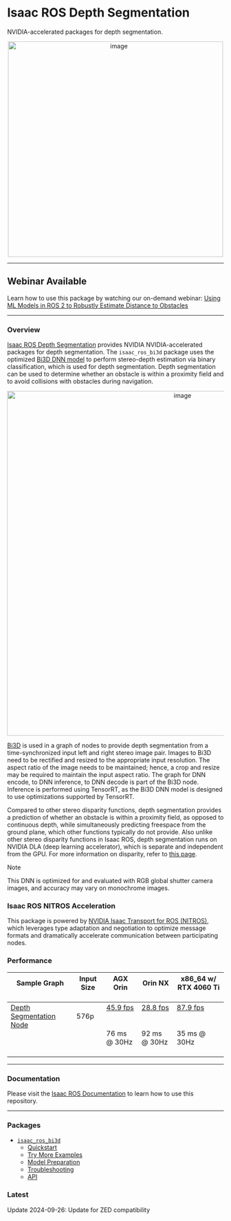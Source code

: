 # Isaac ROS Depth Segmentation

NVIDIA-accelerated packages for depth segmentation.

<div align="center"><a class="reference internal image-reference" href="https://media.githubusercontent.com/media/NVIDIA-ISAAC-ROS/.github/main/resources/isaac_ros_docs/repositories_and_packages/isaac_ros_depth_segmentation/isaac_ros_bi3d_real_opt.gif/"><img alt="image" src="https://media.githubusercontent.com/media/NVIDIA-ISAAC-ROS/.github/main/resources/isaac_ros_docs/repositories_and_packages/isaac_ros_depth_segmentation/isaac_ros_bi3d_real_opt.gif/" width="500px"/></a></div>

---

## Webinar Available

Learn how to use this package by watching our on-demand webinar: [Using ML Models in ROS 2 to Robustly Estimate Distance to Obstacles](https://gateway.on24.com/wcc/experience/elitenvidiabrill/1407606/3998202/isaac-ros-webinar-series)

---

### Overview

[Isaac ROS Depth Segmentation](https://github.com/NVIDIA-ISAAC-ROS/isaac_ros_depth_segmentation) provides NVIDIA NVIDIA-accelerated packages for
depth segmentation. The `isaac_ros_bi3d` package uses the
optimized [Bi3D DNN
model](https://catalog.ngc.nvidia.com/orgs/nvidia/teams/isaac/models/bi3d_proximity_segmentation)
to perform stereo-depth estimation via binary classification, which is
used for depth segmentation. Depth segmentation can be used to
determine whether an obstacle is within a proximity field and to avoid
collisions with obstacles during navigation.

<div align="center"><a class="reference internal image-reference" href="https://media.githubusercontent.com/media/NVIDIA-ISAAC-ROS/.github/main/resources/isaac_ros_docs/repositories_and_packages/isaac_ros_depth_segmentation/isaac_ros_bi3d_nodegraph.png/"><img alt="image" src="https://media.githubusercontent.com/media/NVIDIA-ISAAC-ROS/.github/main/resources/isaac_ros_docs/repositories_and_packages/isaac_ros_depth_segmentation/isaac_ros_bi3d_nodegraph.png/" width="800px"/></a></div>

[Bi3D](https://arxiv.org/abs/2005.07274) is used in a graph of nodes
to provide depth segmentation from a time-synchronized input left
and right stereo image pair. Images to Bi3D need to be rectified and
resized to the appropriate input resolution. The aspect ratio of the
image needs to be maintained; hence, a crop and resize may be required
to maintain the input aspect ratio. The graph for DNN encode, to DNN
inference, to DNN decode is part of the Bi3D node. Inference is
performed using TensorRT, as the Bi3D DNN model is designed to use
optimizations supported by TensorRT.

Compared to other stereo disparity functions, depth segmentation
provides a prediction of whether an obstacle is within a proximity
field, as opposed to continuous depth, while simultaneously predicting
freespace from the ground plane, which other functions typically do not
provide. Also unlike other stereo disparity functions in Isaac ROS,
depth segmentation runs on NVIDIA DLA (deep learning accelerator),
which is separate and independent from the GPU. For more information on
disparity, refer to [this
page](https://en.wikipedia.org/wiki/Binocular_disparity).

> [!Note]
> This DNN is optimized for and evaluated with RGB global shutter camera images,
> and accuracy may vary on monochrome images.

### Isaac ROS NITROS Acceleration

This package is powered by [NVIDIA Isaac Transport for ROS (NITROS)](https://developer.nvidia.com/blog/improve-perception-performance-for-ros-2-applications-with-nvidia-isaac-transport-for-ros/), which leverages type adaptation and negotiation to optimize message formats and dramatically accelerate communication between participating nodes.

### Performance

| Sample Graph<br/><br/>                                                                                                                                                              | Input Size<br/><br/>     | AGX Orin<br/><br/>                                                                                                                                           | Orin NX<br/><br/>                                                                                                                                           | x86_64 w/ RTX 4060 Ti<br/><br/>                                                                                                                                |
|-------------------------------------------------------------------------------------------------------------------------------------------------------------------------------------|--------------------------|--------------------------------------------------------------------------------------------------------------------------------------------------------------|-------------------------------------------------------------------------------------------------------------------------------------------------------------|----------------------------------------------------------------------------------------------------------------------------------------------------------------|
| [Depth Segmentation Node](https://github.com/NVIDIA-ISAAC-ROS/isaac_ros_benchmark/blob/main/benchmarks/isaac_ros_bi3d_benchmark/scripts/isaac_ros_bi3d_node.py)<br/><br/><br/><br/> | 576p<br/><br/><br/><br/> | [45.9 fps](https://github.com/NVIDIA-ISAAC-ROS/isaac_ros_benchmark/blob/main/results/isaac_ros_bi3d_node-agx_orin.json)<br/><br/><br/>76 ms @ 30Hz<br/><br/> | [28.8 fps](https://github.com/NVIDIA-ISAAC-ROS/isaac_ros_benchmark/blob/main/results/isaac_ros_bi3d_node-orin_nx.json)<br/><br/><br/>92 ms @ 30Hz<br/><br/> | [87.9 fps](https://github.com/NVIDIA-ISAAC-ROS/isaac_ros_benchmark/blob/main/results/isaac_ros_bi3d_node-nuc_4060ti.json)<br/><br/><br/>35 ms @ 30Hz<br/><br/> |

---

### Documentation

Please visit the [Isaac ROS Documentation](https://nvidia-isaac-ros.github.io/repositories_and_packages/isaac_ros_depth_segmentation/index.html) to learn how to use this repository.

---

### Packages

* [`isaac_ros_bi3d`](https://nvidia-isaac-ros.github.io/repositories_and_packages/isaac_ros_depth_segmentation/isaac_ros_bi3d/index.html)
  * [Quickstart](https://nvidia-isaac-ros.github.io/repositories_and_packages/isaac_ros_depth_segmentation/isaac_ros_bi3d/index.html#quickstart)
  * [Try More Examples](https://nvidia-isaac-ros.github.io/repositories_and_packages/isaac_ros_depth_segmentation/isaac_ros_bi3d/index.html#try-more-examples)
  * [Model Preparation](https://nvidia-isaac-ros.github.io/repositories_and_packages/isaac_ros_depth_segmentation/isaac_ros_bi3d/index.html#model-preparation)
  * [Troubleshooting](https://nvidia-isaac-ros.github.io/repositories_and_packages/isaac_ros_depth_segmentation/isaac_ros_bi3d/index.html#troubleshooting)
  * [API](https://nvidia-isaac-ros.github.io/repositories_and_packages/isaac_ros_depth_segmentation/isaac_ros_bi3d/index.html#api)

### Latest

Update 2024-09-26: Update for ZED compatibility
